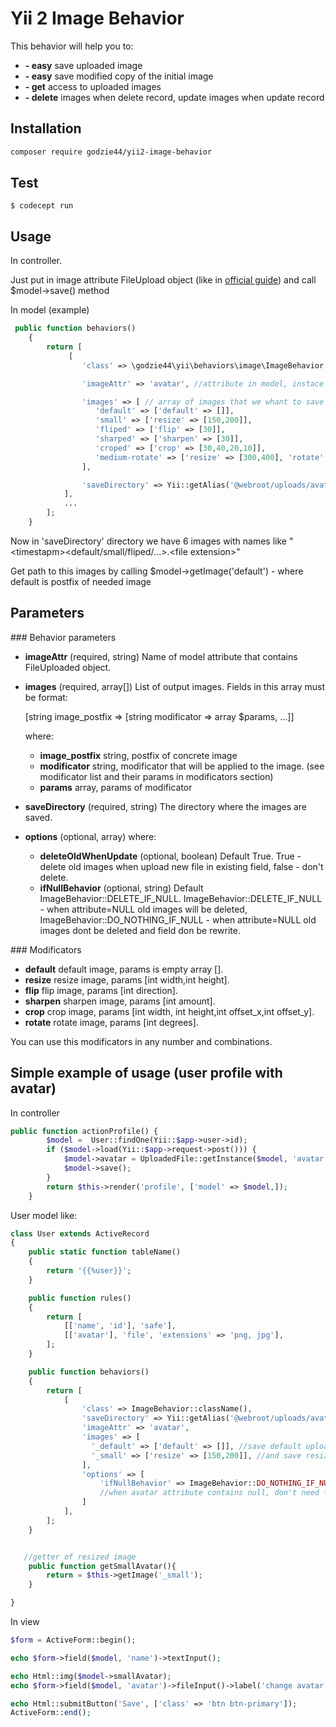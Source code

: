 Yii 2 Image Behavior
=====================
This behavior will help you to:

*    **- easy** save uploaded image
*    **- easy** save modified copy of the initial image
*    **- get** access to uploaded images
*    **- delete** images when delete record, update images when update record

Installation
------------
```bash
composer require godzie44/yii2-image-behavior
```

Test
-------------
```
$ codecept run
```

Usage
-------------
In controller.

Just put in image attribute FileUpload object (like in <a href="http://www.yiiframework.com/doc-2.0/guide-input-file-upload.html">official guide</a>) and call $model->save() method

In model (example)
```php
 public function behaviors()
    {
        return [
             [
                'class' => \godzie44\yii\behaviors\image\ImageBehavior::className(),

                'imageAttr' => 'avatar', //attribute in model, instace of FileUploaded

                'images' => [ // array of images that we whant to save
                   'default' => ['default' => []],
                   'small' => ['resize' => [150,200]],
                   'fliped' => ['flip' => [30]],
                   'sharped' => ['sharpen' => [30]],
                   'croped' => ['crop' => [30,40,20,10]],
                   'medium-rotate' => ['resize' => [300,400], 'rotate' => [40]],
                ],

                'saveDirectory' => Yii::getAlias('@webroot/uploads/avatars/'),
            ],
            ...
        ];
    }
```


Now in 'saveDirectory' directory we have 6 images with names like "\<timestapm\>\<default/small/fliped/...\>.\<file extension\>"

Get path to this images by calling $model->getImage('default') - where default is postfix of needed image

Parameters
----------

### Behavior parameters

* **imageAttr** (required, string) Name of model attribute that contains FileUploaded object.
* **images** (required, array[]) List of output images. Fields in this array must be format:

    [string image_postfix => [string modificator => array $params, ...]]

    where:
    * **image_postfix** string, postfix of concrete image
    * **modificator**   string, modificator that will be applied to the image. (see modificator list and their params in modificators section)
    * **params**        array, params of modificator



* **saveDirectory** (required, string) The directory where the images are saved.

* **options** (optional, array) where:
    * **deleteOldWhenUpdate** (optional, boolean) Default True. True - delete old images when upload new file in existing field, false - don't delete.
    * **ifNullBehavior**      (optional, string) Default ImageBehavior::DELETE_IF_NULL. ImageBehavior::DELETE_IF_NULL - when attribute=NULL old images will be deleted, ImageBehavior::DO_NOTHING_IF_NULL - when attribute=NULL old images dont be deleted and field don be rewrite.


### Modificators

* **default**   default image, params is empty array [].
* **resize**    resize image, params [int width,int height].
* **flip**      flip image, params [int direction].
* **sharpen**   sharpen image, params [int amount].
* **crop**      crop image, params [int width, int height,int offset_x,int offset_y].
* **rotate**    rotate image, params [int degrees].

You can use this modificators in any number and combinations.

Simple example of usage (user profile with avatar)
----------

In controller 

```php
public function actionProfile() {
        $model =  User::findOne(Yii::$app->user->id);
        if ($model->load(Yii::$app->request->post())) {
            $model->avatar = UploadedFile::getInstance($model, 'avatar');
            $model->save();
        }
        return $this->render('profile', ['model' => $model,]);
    }
```

User model like:

```php
class User extends ActiveRecord
{
    public static function tableName()
    {
        return '{{%user}}';
    }

    public function rules()
    {
        return [
            [['name', 'id'], 'safe'],
            [['avatar'], 'file', 'extensions' => 'png, jpg'],
        ];
    }

    public function behaviors()
    {
        return [
            [
                'class' => ImageBehavior::className(),
                'saveDirectory' => Yii::getAlias('@webroot/uploads/avatars/'),
                'imageAttr' => 'avatar',
                'images' => [
                  '_default' => ['default' => []], //save default upload image
                  '_small' => ['resize' => [150,200]], //and save resized copy
                ],
                'options' => [
                    'ifNullBehavior' => ImageBehavior::DO_NOTHING_IF_NULL, 
                    //when avatar attribute contains null, don't need to deleted images and rewrite avatar field
                ]
            ],
        ];
    }


   //getter of resized image
    public function getSmallAvatar(){
        return = $this->getImage('_small');
    }

}
```

In view 

```php
$form = ActiveForm::begin();

echo $form->field($model, 'name')->textInput();

echo Html::img($model->smallAvatar);
echo $form->field($model, 'avatar')->fileInput()->label('change avatar');

echo Html::submitButton('Save', ['class' => 'btn btn-primary']);
ActiveForm::end();
  
```

